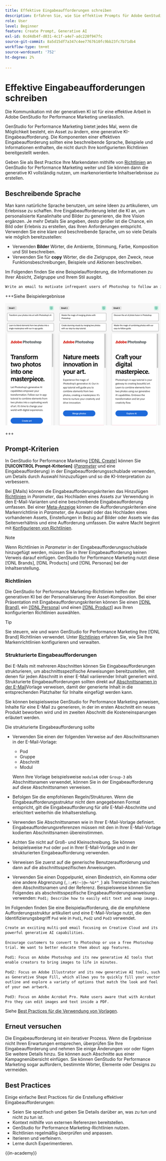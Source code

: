 ```yaml
---
title: Effektive Eingabeaufforderungen schreiben
description: Erfahren Sie, wie Sie effektive Prompts für Adobe GenStudio for Performance Marketing schreiben.
role: User
level: Beginner
feature: Create Prompt, Generative AI
exl-id: 0cd4db4f-d031-4c1f-a4e7-adc220f947fc
source-git-commit: 8a5d15df7a347c4ee7767610fc9bb23fc7b71db4
workflow-type: tm+mt
source-wordcount: '752'
ht-degree: 2%

---
```


# Effektive Eingabeaufforderungen schreiben

Die Kommunikation mit der generativen KI ist für eine effektive Arbeit in Adobe GenStudio for Performance Marketing unerlässlich.

GenStudio for Performance Marketing bietet jedes Mal, wenn die Möglichkeit besteht, ein Asset zu ändern, eine generative KI-Eingabeaufforderung. Die Komponenten einer effektiven Eingabeaufforderung sollten eine beschreibende Sprache, Beispiele und Informationen enthalten, die nicht durch Ihre konfigurierten Richtlinien bereitgestellt werden.

Geben Sie als Best Practice Ihre Markendaten mithilfe von [Richtlinien](/help/user-guide/guidelines/overview.md) an GenStudio for Performance Marketing weiter und Sie können dann die generative KI vollständig nutzen, um markenorientierte Inhaltserlebnisse zu erstellen.

## Beschreibende Sprache

Man kann natürliche Sprache benutzen, um seine Ideen zu artikulieren, um Erlebnisse zu schaffen. Ihre Eingabeaufforderung leitet die KI an, um personalisierte Kanalinhalte und Bilder zu generieren, die Ihre Vision ergänzen. Je mehr Details Sie angeben, desto größer ist die Chance, ein Bild oder Erlebnis zu erstellen, das Ihren Anforderungen entspricht. Verwenden Sie eine klare und beschreibende Sprache, um so viele Details wie möglich bereitzustellen:

- Verwenden **Bilder** Wörter, die Ambiente, Stimmung, Farbe, Komposition und Stil beschreiben.
- Verwenden Sie für **copy** Wörter, die die Zielgruppe, den Zweck, neue Funktionsbeschreibungen, Beispiele und Aktionen beschreiben.

Im Folgenden finden Sie eine Beispielaufforderung, die Informationen zu Ihrer Absicht, Zielgruppe und Ihrem Stil ausgibt.

```bash
Write an email to motivate infrequent users of Photoshop to follow an in-app tutorial that teaches them to combine elements of two photos into a beautiful work of art. Highlight the generative AI capabilities of Photoshop and use references to natural imagery.
```

+++Siehe Beispielergebnisse

![Drei generierte E-Mails](/help/assets/sample-email.png)

+++

## Prompt-Kriterien

In GenStudio for Performance Marketing [[!DNL Create]](/help/user-guide/create/overview.md) können Sie **[!UICONTROL Prompt-Kriterien]** ([_Parameter_](/help/user-guide/create/overview.md#parameters) und eine Eingabeaufforderung) in der Eingabeaufforderungsschublade verwenden, um Details durch Auswahl hinzuzufügen und so die KI-Interpretation zu verbessern.

Bei [E](/help/user-guide/create/email-experiences.md)Mails) können die Eingabeaufforderungskriterien das Hinzufügen [Richtlinien](/help/user-guide/guidelines/overview.md) in _Parameter_, das Hochladen eines Assets zur Verwendung in den E-Mail-Varianten und eine beschreibende Eingabeaufforderung umfassen. Bei einer [Meta-Anzeige](/help/user-guide/create/create-meta-ad.md) können die Aufforderungskriterien eine Markenrichtlinie in _Parameter_, die Auswahl oder das Hochladen eines vorhandenen Assets, Einstellungen in Bezug auf Bilder oder Assets wie das Seitenverhältnis und eine Aufforderung umfassen. Die wahre Macht beginnt mit [Konfigurieren von Richtlinien](/help/user-guide/guidelines/add-guidelines.md).

>[!NOTE]
>
>Wenn Richtlinien in _Parameter_ in der Eingabeaufforderungsschublade hinzugefügt werden, müssen Sie in Ihrer Eingabeaufforderung keinen Verweis darauf einfügen. GenStudio for Performance Marketing nutzt diese [!DNL Brands], [!DNL Products] und [!DNL Personas] bei der Inhaltserstellung.

### Richtlinien

Die GenStudio for Performance Marketing-Richtlinien helfen der generativen KI bei der Personalisierung Ihrer Asset-Komposition. Bei einer Präsentation mit Eingabeaufforderungskriterien können Sie einen [[!DNL Brand]](/help/user-guide/guidelines/brands.md), ein [[!DNL Persona]](/help/user-guide/guidelines/personas.md) und einen [[!DNL Product]](/help/user-guide/guidelines/products.md) aus Ihren konfigurierten Richtlinien auswählen.

>[!TIP]
>
>Sie steuern, wie und wann GenStudio for Performance Marketing Ihre [!DNL Brand] Richtlinien verwendet. Unter [Richtlinien](/help/user-guide/guidelines/overview.md) erfahren Sie, wie Sie Ihre Markenrichtlinien konfigurieren und verwalten.

### Strukturierte Eingabeaufforderungen

Bei E-Mails mit mehreren Abschnitten können Sie Eingabeaufforderungen strukturieren, um abschnittsspezifische Anweisungen bereitzustellen, mit denen für jeden Abschnitt in einer E-Mail variierender Inhalt generiert wird. Strukturierte Eingabeaufforderungen sollten direkt auf [Abschnittsnamen in der E-Mail](/help/user-guide/content/customize-template.md#sections-or-groups)Vorlage verweisen, damit der generierte Inhalt in die entsprechenden Platzhalter für Inhalte eingefügt werden kann.

Sie können beispielsweise GenStudio for Performance Marketing anweisen, Inhalte für eine E-Mail zu generieren, in der im ersten Abschnitt ein neues Produkt beworben wird und im zweiten Abschnitt die Kosteneinsparungen erläutert werden.

Die strukturierte Eingabeaufforderung sollte

- Verwenden Sie einen der folgenden Verweise auf den Abschnittsnamen in der E-Mail-Vorlage:
   - Pod
   - Gruppe
   - Abschnitt
   - Modul

  Wenn Ihre Vorlage beispielsweise `moduleA` oder `Group-3` als Abschnittsnamen verwendet, können Sie in der Eingabeaufforderung auf diese Abschnittsnamen verweisen.

- Befolgen Sie die empfohlenen Regeln/Strukturen. Wenn die Eingabeaufforderungsstruktur nicht dem angegebenen Format entspricht, gilt die Eingabeaufforderung für *alle* E-Mail-Abschnitte und erleichtert weiterhin die Inhaltserstellung.
- Verwenden Sie Abschnittsnamen wie in Ihrer E-Mail-Vorlage definiert. Eingabeaufforderungsreferenzen müssen mit den in Ihrer E-Mail-Vorlage kodierten Abschnittsnamen übereinstimmen.
- Achten Sie nicht auf Groß- und Kleinschreibung. Sie können beispielsweise `Pod` oder `pod` in Ihrer E-Mail-Vorlage und in der strukturierten Eingabeaufforderung verwenden.
- Verweisen Sie zuerst auf die generische Benutzeraufforderung und dann auf die abschnittsspezifischen Anweisungen.
- Verwenden Sie einen Doppelpunkt, einen Bindestrich, ein Komma oder eine andere Abgrenzung (`,:;#$!~|@=-%&*^_`) als Trennzeichen zwischen dem Abschnittsnamen und der Referenz. Beispielsweise können Sie Folgendes als abschnittsspezifische Eingabeaufforderungsanweisung verwenden: `Pod1; Describe how to easily edit text and swap images.`

Im Folgenden finden Sie eine Beispielaufforderung, die die empfohlene Aufforderungsstruktur artikuliert und eine E-Mail-Vorlage nutzt, die den Identifizierungsbegriff `Pod` wie in `Pod1`, `Pod2` und `Pod3` verwendet.

```properties
Create an exciting multi-pod email focusing on Creative Cloud and its powerful generative AI capabilities.

Encourage customers to convert to Photoshop or use a free Photoshop trial. We want to better educate them about app features.

Pod1: Focus on Adobe Photoshop and its new generative AI tools that enable creators to bring images to life in minutes.

Pod2: Focus on Adobe Illustrator and its new generative AI tools, such as Generative Shape Fill, which allows you to quickly fill your vector outline and explore a variety of options that match the look and feel of your own artwork.

Pod3: Focus on Adobe Acrobat Pro. Make users aware that with Acrobat Pro they can edit images and text inside a PDF.
```

Siehe [Best Practices für die Verwendung von Vorlagen](/help/user-guide/content/best-practices-for-templates.md).

## Erneut versuchen

Die Eingabeaufforderung ist ein iterativer Prozess. Wenn die Ergebnisse nicht Ihren Erwartungen entsprechen, überprüfen Sie Ihre Eingabeaufforderung und nehmen Sie einige Änderungen vor oder fügen Sie weitere Details hinzu. Sie können auch Abschnitte aus einer Kampagnenübersicht einfügen. Sie können GenStudio for Performance Marketing sogar auffordern, bestimmte Wörter, Elemente oder Designs zu vermeiden.

## Best Practices

Einige einfache Best Practices für die Erstellung effektiver Eingabeaufforderungen:

- Seien Sie spezifisch und geben Sie Details darüber an, was zu tun und nicht zu tun ist.
- Kontext mithilfe von externen Referenzen bereitstellen.
- GenStudio for Performance Marketing-Richtlinien nutzen.
- Richtlinien regelmäßig überprüfen und anpassen.
- Iterieren und verfeinern.
- Lerne durch Experimentieren.

{{in-academy}}
